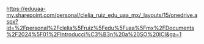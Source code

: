 https://eduuaa-my.sharepoint.com/personal/clelia_ruiz_edu_uaa_mx/_layouts/15/onedrive.aspx?id=%2Fpersonal%2Fclelia%5Fruiz%5Fedu%5Fuaa%5Fmx%2FDocuments%2F2024%5F01%2FIntroducci%C3%B3n%20a%20SO%20ICI&ga=1
